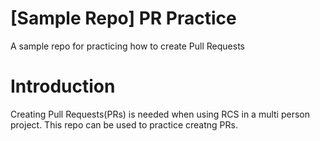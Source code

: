 # [Sample Repo] PR Practice
A sample repo for practicing how to create Pull Requests

# Introduction
Creating Pull Requests(PRs) is needed when using RCS in a multi person project. This repo can be used to practice creatng PRs.